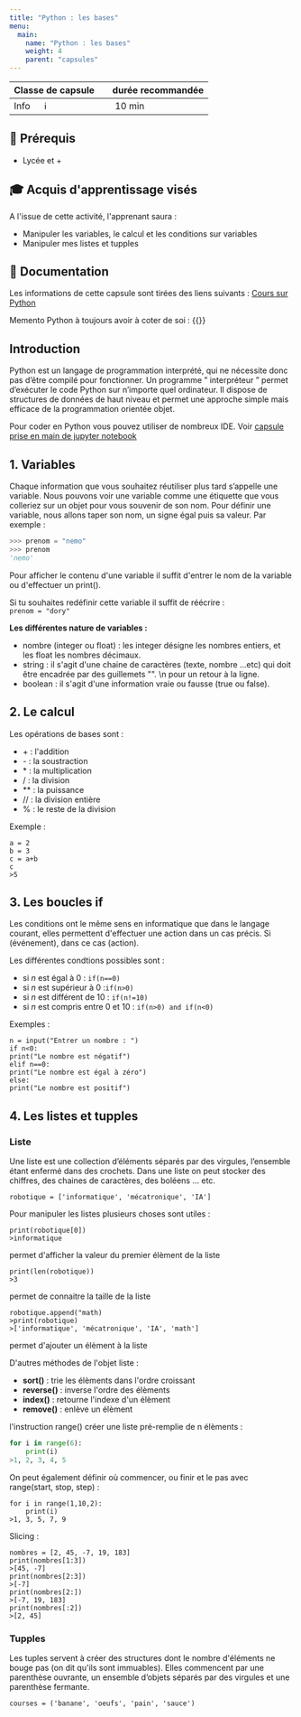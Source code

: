 ```yaml
---
title: "Python : les bases"
menu:
  main:
    name: "Python : les bases"
    weight: 4
    parent: "capsules"
---
```


| Classe de capsule  | &emsp;durée recommandée |
|:-------------------|:------------------|
| Info  &emsp;  ℹ️  |&emsp; 10 min      |


## 🎒 Prérequis

- Lycée et +

## 🎓 Acquis d'apprentissage visés
A l'issue de cette activité, l'apprenant saura : 
- Manipuler les variables, le calcul et les conditions sur variables  
- Manipuler mes listes et tupples 

## 📗 Documentation

Les informations de cette capsule sont tirées des liens suivants :
[Cours sur Python](https://courspython.com/bases-python.html)

Memento Python à toujours avoir à coter de soi : 
{{<pdf src="https://perso.limsi.fr/pointal/_media/python:cours:mementopython3.pdf" >}}

## Introduction 

Python est un langage de programmation interprété, qui ne nécessite donc pas d’être compilé pour fonctionner. Un programme ” interpréteur ” permet d’exécuter le code Python sur n’importe quel ordinateur. 
Il dispose de structures de données de haut niveau et permet une approche simple mais efficace de la programmation orientée objet.

Pour coder en Python vous pouvez utiliser de nombreux IDE. Voir [capsule prise en main de jupyter notebook](/ReachyNautilus/JupyterNotebook/index.md)  


## 1. Variables

Chaque information que vous souhaitez réutiliser plus tard s’appelle une variable. Nous pouvons voir une variable comme une étiquette que vous colleriez sur un objet pour vous souvenir de son nom. 
Pour définir une variable, nous allons taper son nom, un signe égal puis sa valeur. Par exemple :  
   
```python
>>> prenom = "nemo"
>>> prenom
'nemo'
```  
Pour afficher le contenu d'une variable il suffit d'entrer le nom de la variable ou d'effectuer un print().  

Si tu souhaites redéfinir cette variable il suffit de réécrire :   
`prenom = "dory"`

**Les différentes nature de variables :** 
* nombre (integer ou float) : les integer désigne les nombres entiers, et les float les nombres décimaux.  
* string : il s'agit d'une chaine de caractères (texte, nombre ...etc) qui doit être encadrée par des guillemets "". \n pour un retour à la ligne.    
* boolean : il s'agit d'une information vraie ou fausse (true ou false).   

## 2. Le calcul 

Les opérations de bases sont : 
*  <texte>+</texte> : l'addition 
* <texte>-</texte> : la soustraction 
* <texte>*</texte> : la multiplication 
* / : la division 
* ** : la puissance 
* // : la division entière
* % : le reste de la division 

Exemple :  
```
a = 2
b = 3 
c = a+b
c
>5 
```
## 3. Les boucles if 

Les conditions ont le même sens en informatique que dans le langage courant, elles permettent d'effectuer une action dans un cas précis. Si (événement), dans ce cas (action). 

Les différentes condtions possibles sont : 
* si *n* est égal à 0 : `if(n==0)`  
* si *n* est supérieur à 0 :`if(n>0)` 
* si *n* est différent de 10 : `if(n!=10)`
* si *n* est compris entre 0 et 10 : `if(n>0) and if(n<0)`  

Exemples : 
```
n = input("Entrer un nombre : ")
if n<0:
print("Le nombre est négatif")
elif n==0:
print("Le nombre est égal à zéro")
else:
print("Le nombre est positif")
```
## 4. Les listes et tupples

### Liste

Une liste est une collection d’éléments séparés par des virgules, l’ensemble étant enfermé dans des
crochets. Dans une liste on peut stocker des chiffres, des chaines de caractères, des boléens ... etc. 

`robotique = ['informatique', 'mécatronique', 'IA']`

Pour manipuler les listes plusieurs choses sont utiles :  
```
print(robotique[0])
>informatique
```
permet d'afficher la valeur du premier élèment de la liste 
```
print(len(robotique))
>3
```
permet de connaitre la taille de la liste 

```
robotique.append("math)
>print(robotique)
>['informatique', 'mécatronique', 'IA', 'math']
```
permet d'ajouter un élèment à la liste 

D'autres méthodes de l'objet liste : 
* **sort()** : trie les élèments dans l'ordre croissant  
* **reverse()** : inverse l'ordre des élèments  
* **index()** : retourne l'indexe d'un élèment
* **remove()** : enlève un élèment 

l'instruction range() créer une liste pré-remplie de n élèments : 
```python
for i in range(6):
    print(i)
>1, 2, 3, 4, 5
```
On peut également définir où commencer, ou finir et le pas avec range(start, stop, step) : 
```
for i in range(1,10,2):
    print(i)
>1, 3, 5, 7, 9
```

Slicing :

```
nombres = [2, 45, -7, 19, 183]
print(nombres[1:3]) 
>[45, -7]
print(nombres[2:3])
>[-7]
print(nombres[2:])
>[-7, 19, 183]
print(nombres[:2])
>[2, 45]
```

### Tupples

Les tuples servent à créer des structures dont le nombre d'éléments ne bouge pas (on dit qu'ils sont immuables).
Elles commencent par une parenthèse ouvrante, un ensemble d’objets séparés par des virgules et une parenthèse fermante.

`courses = ('banane', 'oeufs', 'pain', 'sauce')`
